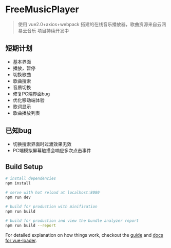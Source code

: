 # FreeMusicPlayer
> 使用 vue2.0+axios+webpack 搭建的在线音乐播放器，歌曲资源来自云网易云音乐
项目持续开发中
## 短期计划
- 基本界面
- 播放，暂停
- 切换歌曲
- 歌曲搜索
- 音质切换
- 修复PC端界面bug
- 优化移动端体验
- 歌词显示
- 歌曲播放列表
## 已知bug
- 切换搜索界面时过渡效果无效
- PC端模拟屏幕触摸会响应多次点击事件
## Build Setup

``` bash
# install dependencies
npm install

# serve with hot reload at localhost:8080
npm run dev

# build for production with minification
npm run build

# build for production and view the bundle analyzer report
npm run build --report
```

For detailed explanation on how things work, checkout the [guide](http://vuejs-templates.github.io/webpack/) and [docs for vue-loader](http://vuejs.github.io/vue-loader).
